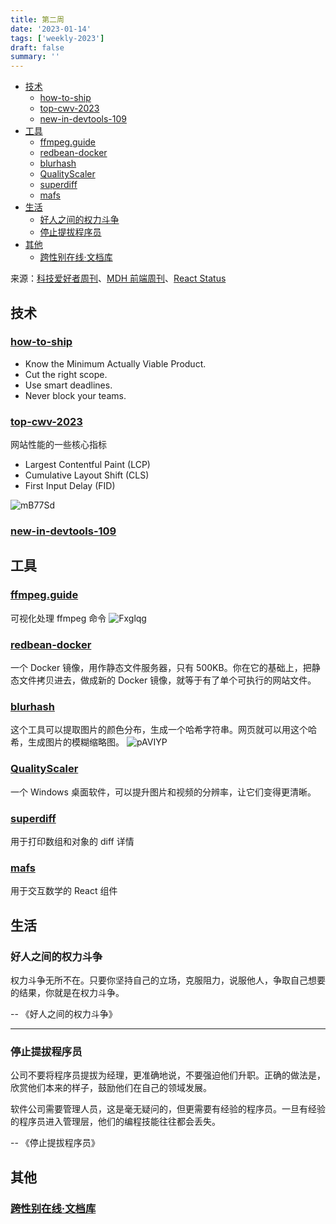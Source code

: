 ```yaml
---
title: 第二周
date: '2023-01-14'
tags: ['weekly-2023']
draft: false
summary: ''
---
```


- [技术](#技术)
  - [how-to-ship](#how-to-ship)
  - [top-cwv-2023](#top-cwv-2023)
  - [new-in-devtools-109](#new-in-devtools-109)
- [工具](#工具)
  - [ffmpeg.guide](#ffmpegguide)
  - [redbean-docker](#redbean-docker)
  - [blurhash](#blurhash)
  - [QualityScaler](#qualityscaler)
  - [superdiff](#superdiff)
  - [mafs](#mafs)
- [生活](#生活)
  - [好人之间的权力斗争](#好人之间的权力斗争)
  - [停止提拔程序员](#停止提拔程序员)
- [其他](#其他)
  - [跨性别在线·文档库](#跨性别在线文档库)

来源：[科技爱好者周刊](https://www.ruanyifeng.com/blog/2023/01/weekly-issue-239.html)、[MDH 前端周刊](https://mdhweekly.com/)、[React Status](https://react.statuscode.com/issues)

## 技术

### [how-to-ship](https://www.industrialempathy.com/posts/how-to-ship/)

- Know the Minimum Actually Viable Product.
- Cut the right scope.
- Use smart deadlines.
- Never block your teams.

### [top-cwv-2023](https://web.dev/top-cwv-2023/)

网站性能的一些核心指标

- Largest Contentful Paint (LCP)
- Cumulative Layout Shift (CLS)
- First Input Delay (FID)

![mB77Sd](https://cdn.jsdelivr.net/gh/klaaay/pbed@main/uPic/mB77Sd.jpg)

### [new-in-devtools-109](https://developer.chrome.com/en/blog/new-in-devtools-109/)

## 工具

### [ffmpeg.guide](https://ffmpeg.guide/)

可视化处理 ffmpeg 命令
![Fxglqg](https://cdn.jsdelivr.net/gh/klaaay/pbed@main/uPic/Fxglqg.jpg)

### [redbean-docker](https://github.com/kissgyorgy/redbean-docker)

一个 Docker 镜像，用作静态文件服务器，只有 500KB。你在它的基础上，把静态文件拷贝进去，做成新的 Docker 镜像，就等于有了单个可执行的网站文件。

### [blurhash](https://github.com/woltapp/blurhash/tree/master/TypeScript)

这个工具可以提取图片的颜色分布，生成一个哈希字符串。网页就可以用这个哈希，生成图片的模糊缩略图。
![pAVIYP](https://cdn.jsdelivr.net/gh/klaaay/pbed@main/uPic/pAVIYP.jpg)

### [QualityScaler](https://github.com/Djdefrag/QualityScaler)

一个 Windows 桌面软件，可以提升图片和视频的分辨率，让它们变得更清晰。

### [superdiff](https://github.com/DoneDeal0/superdiff)

用于打印数组和对象的 diff 详情

### [mafs](https://mafs.dev/)

用于交互数学的 React 组件

## 生活

### 好人之间的权力斗争

权力斗争无所不在。只要你坚持自己的立场，克服阻力，说服他人，争取自己想要的结果，你就是在权力斗争。

-- 《好人之间的权力斗争》

---

### 停止提拔程序员

公司不要将程序员提拔为经理，更准确地说，不要强迫他们升职。正确的做法是，欣赏他们本来的样子，鼓励他们在自己的领域发展。

软件公司需要管理人员，这是毫无疑问的，但更需要有经验的程序员。一旦有经验的程序员进入管理层，他们的编程技能往往都会丢失。

-- 《停止提拔程序员》

## 其他

### [跨性别在线·文档库](https://docs.transonline.org.cn/)

